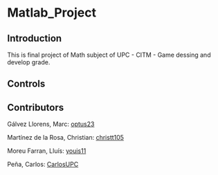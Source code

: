 # Matlab_Project

## Introduction
This is final project of Math subject of UPC - CITM - Game dessing and develop grade.

## Controls

## Contributors
Gálvez Llorens, Marc: [optus23](https://github.com/optus23)

Martínez de la Rosa, Christian: [christt105](https://github.com/christt105)

Moreu Farran, Lluís: [youis11](https://github.com/youis11)

Peña, Carlos: [CarlosUPC](https://github.com/CarlosUPC)
